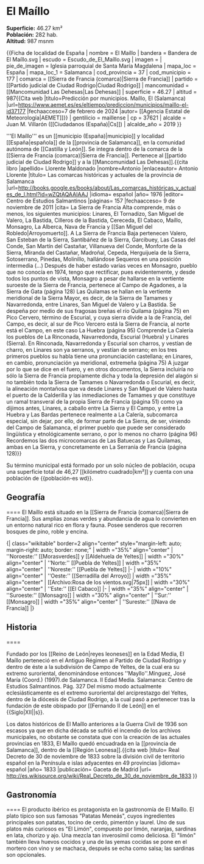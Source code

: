# El Maíllo

**Superficie:** 46.27 km²  
**Población:** 282 hab.  
**Altitud:** 987 msnm  

{{Ficha de localidad de España
| nombre = El Maíllo
| bandera = Bandera de El Maíllo.svg
| escudo = Escudo_de_El_Maíllo.svg
| imagen = 
| pie_de_imagen = Iglesia parroquial de Santa María Magdalena
| mapa_loc = España
| mapa_loc_1 = Salamanca
| cod_provincia = 37
| cod_municipio = 177
| comarca = [[Sierra de Francia (comarca)|Sierra de Francia]]
| partido = [[Partido judicial de Ciudad Rodrigo|Ciudad Rodrigo]]
| mancomunidad = [[Mancomunidad Las Dehesas|Las Dehesas]]
| superficie = 46.27
| altitud = 987<ref>{{Cita web |título=Predicción por municipios. Maíllo, El (Salamanca) |url=https://www.aemet.es/es/eltiempo/prediccion/municipios/maillo-el-id37177 |fechaacceso=7 de febrero de 2024 |autor= [[Agencia Estatal de Meteorología|AEMET]]}}</ref>
| gentilicio = maillense
| cp = 37621
| alcalde = Juan M. Villarón ([[Ciudadanos (España)|Cs]])
| alcalde_año = 2019
}}

'''El Maíllo''' es un [[municipio (España)|municipio]] y localidad [[España|española]] de la [[provincia de Salamanca]], en la comunidad autónoma de [[Castilla y León]]. Se integra dentro de la comarca de la [[Sierra de Francia (comarca)|Sierra de Francia]]. Pertenece al [[partido judicial de Ciudad Rodrigo]] y a la [[Mancomunidad Las Dehesas]].<ref name=ref_duplicada_1>{{cita libro |apellido= Llorente Maldonado |nombre=Antonio |enlaceautor= Antonio Llorente |título= Las comarcas históricas y actuales de la provincia de Salamanca |url=http://books.google.es/books/about/Las_comarcas_históricas_y_actuales_de_l.html?id=wZQtAQAAIAAJ |idioma= español |año= 1976 |editor= Centro de Estudios Salmantinos |páginas= 157 |fechaacceso= 9 de noviembre de 2011 |cita= La Sierra de Francia Alta comprende, más o menos, los siguientes municipios: Linares, El Tornadizo, San Miguel de Valero, La Bastida, Cilleros de la Bastida, Cereceda, El Cabaco, Maíllo, Monsagro, La Alberca, Nava de Francia y [[San Miguel del Robledo|Arroyomuerto]]. A La Sierra de Francia Baja pertenecen Valero, San Esteban de la Sierra, Santibáñez de la Sierra, Garcibuey, Las Casas del Conde, San Martín del Castañar, Villanueva del Conde, Monforte de la Sierra, Miranda del Castañar, Madroñal, Cepeda, Herguijuela de la Sierra, Sotoserrano, Pinedas, Molinillo, hallándose Sequeros en una posición intermedia (...) Después de haber estado varias veces en Monsagro, pueblo que no conocía en 1974, tengo que rectificar, pues evidentemente, y desde todos los puntos de vista, Monsagro a pesar de hallarse en la vertiente suroeste de la Sierra de Francia, pertenece al Campo de Agadones, a la Sierra de Gata (página 128) Las Quilamas se hallan en la vertiente meridional de la Sierra Mayor, es decir, de la Sierra de Tamames y Navarredonda, entre Linares, San Miguel de Valero y La Bastida. Se despeña por medio de sus fragosas breñas el río Quilama (página 75) en Pico Cervero, término de Escurial, y cuya sierra divide a la de Francia, del Campo, es decir, al sur de Pico Vercero está la Sierra de Francia, al norte está el Campo, en este caso La Huebra (página 95) Comprende La Calería los pueblos de La Rinconada, Navarredonda, Escurial (Huebra) y Linares (Sierra). En Rinconada, Navarredonda y Escurial son charros, y vestían de charro, en Linares son ya serranos, y vestían de serrano; en los tres primeros pueblos su habla tiene una pronunciación castellana; en Linares, en cambio, pronunciación ya meridional, extremeña (página 75) A juzgar por lo que se dice en el fuero, y en otros documentos, la Sierra incluiría no sólo la Sierra de Francia propiamente dicha y toda la depresión del alagón si no también toda la Sierra de Tamames o Navarredonda o Escurial, es decir, la alineación montañosa que va desde Linares y San Miguel de Valero hasta el puerto de la Calderilla y las inmediaciones de Tamames y que constituye un ramal transveral de la propia Sierra de Francia (página 51) como ya dijimos antes, Linares, a caballo entre La Sierra y El Campo, y entre La Huebra y Las Bardas pertenece realmente a La Calería, subcomarca especial, sin dejar, por ello, de formar parte de La Sierra, de ser, viniendo del Campo de Salamanca, el primer pueblo que puede ser considerado lingüística y etnológicamente serrano, o por lo menos no charro (página 96) Recordemos las dos microcomarcas de Las Batuecas y Las Quilamas, ambas en La Sierra, y concretamente en La Serranía de Francia (página 128)}}</ref>

Su término municipal está formado por un solo núcleo de población, ocupa una superficie total de 46,27&nbsp;[[kilómetro cuadrado|km²]] y cuenta con una población de {{población-es wd}}.

## Geografía

====
El Maíllo está situado en la [[Sierra de Francia (comarca)|Sierra de Francia]]. Sus amplias zonas verdes y abundancia de agua lo convierten en un entorno natural rico en flora y fauna. Posee senderos que recorren bosques de pino, roble y encina.

{| class="wikitable" border=2 align="center" style="margin-left: auto; margin-right: auto; border: none;"
| width ="35%" align="center" | ''Noroeste:'' [[Morasverdes]] y [[Aldehuela de Yeltes]]
| width ="30%" align="center" | ''Norte:'' [[Puebla de Yeltes]] 
| width ="35%" align="center" | ''Noreste:'' [[Puebla de Yeltes]] 
|-
| width ="10%" align="center" | ''Oeste:'' [[Serradilla del Arroyo]]
| width ="35%" align="center" | [[Archivo:Rosa de los vientos.svg|75px]] 
| width ="30%" align="center" | ''Este:'' [[El Cabaco]]
|-
| width ="35%" align="center" | ''Suroeste:'' [[Monsagro]] 
| width ="30%" align="center" | ''Sur:'' [[Monsagro]] 
| width ="35%" align="center" | ''Sureste:'' [[Nava de Francia]]
|}

## Historia

====

Fundado por los [[Reino de León|reyes leoneses]] en la Edad Media, El Maíllo perteneció en el Antiguo Régimen al Partido de Ciudad Rodrigo y dentro de éste a la subdivisión de Campo de Yeltes, de la cual era su extremo suroriental, denominándose entonces ''Mayllo''.<ref>Mínguez, José María (Coord.) (1997).de Salamanca. II Edad Media. Salamanca: Centro de Estudios Salmantinos. Pág. 327</ref> Del mismo modo actualmente eclesiásticamente es el extremo suroriental del arciprestazgo del Yeltes, dentro de la diócesis de Ciudad Rodrigo, a la cual pasó a pertenecer tras la fundación de este obispado por [[Fernando II de León]] en el {{Siglo|XII||s}}. 

Los datos históricos de El Maíllo anteriores a la Guerra Civil de 1936 son escasos ya que en dicha década se sufrió el incendio de los archivos municipales, no obstante se constata que con la creación de las actuales provincias en 1833, El Maíllo quedó encuadrada en la [[provincia de Salamanca]], dentro de la [[Región Leonesa]].<ref>{{cita web |título= Real Decreto de 30 de noviembre de 1833 sobre la división civil de territorio español en la Península e islas adyacentes en 49 provincias |idioma= español |año= 1833 |publicación= Gaceta de Madrid |url= http://es.wikisource.org/wiki/Real_Decreto_de_30_de_noviembre_de_1833 }}</ref>

## Gastronomía

====
El producto ibérico es protagonista en la gastronomía de El Maillo. El plato típico son sus famosas "Patatas Meneás", cuyos ingredientes principales son patatas, tocino de cerdo, pimentón y laurel. 
Uno de sus platos más curiosos es "El Limón", compuesto por limón, naranjas, sardinas en lata, chorizo y ajo. Una mezcla tan inverosímil como deliciosa.
El "limón" también lleva huevos cocidos y  una de las yemas cocidas se pone en el mortero con vino y se machaca, después se echa como salsa; las sardinas son opcionales.